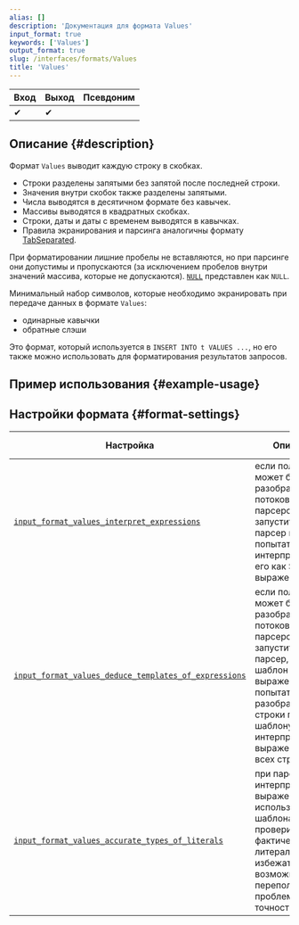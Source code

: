 ```yaml
---
alias: []
description: 'Документация для формата Values'
input_format: true
keywords: ['Values']
output_format: true
slug: /interfaces/formats/Values
title: 'Values'
---
```


| Вход | Выход | Псевдоним |
|------|-------|-----------|
| ✔    | ✔     |           |

## Описание {#description}

Формат `Values` выводит каждую строку в скобках.

- Строки разделены запятыми без запятой после последней строки.
- Значения внутри скобок также разделены запятыми.
- Числа выводятся в десятичном формате без кавычек.
- Массивы выводятся в квадратных скобках.
- Строки, даты и даты с временем выводятся в кавычках.
- Правила экранирования и парсинга аналогичны формату [TabSeparated](TabSeparated/TabSeparated.md).

При форматировании лишние пробелы не вставляются, но при парсинге они допустимы и пропускаются (за исключением пробелов внутри значений массива, которые не допускаются).
[`NULL`](/sql-reference/syntax.md) представлен как `NULL`.

Минимальный набор символов, которые необходимо экранировать при передаче данных в формате `Values`:
- одинарные кавычки
- обратные слэши

Это формат, который используется в `INSERT INTO t VALUES ...`, но его также можно использовать для форматирования результатов запросов.

## Пример использования {#example-usage}

## Настройки формата {#format-settings}

| Настройка                                                                                                                                                    | Описание                                                                                                                                                                                  | По умолчанию |
|-------------------------------------------------------------------------------------------------------------------------------------------------------------|-------------------------------------------------------------------------------------------------------------------------------------------------------------------------------------------|--------------|
| [`input_format_values_interpret_expressions`](../../operations/settings/settings-formats.md/#input_format_values_interpret_expressions)                     | если поле не может быть разобрано потоковым парсером, запустить SQL-парсер и попытаться интерпретировать его как SQL-выражение.                                                        | `true`       |
| [`input_format_values_deduce_templates_of_expressions`](../../operations/settings/settings-formats.md/#input_format_values_deduce_templates_of_expressions) | если поле не может быть разобрано потоковым парсером, запустить SQL-парсер, вывести шаблон SQL-выражения, попытаться разобрать все строки по шаблону, а затем интерпретировать выражение для всех строк. | `true`       |
| [`input_format_values_accurate_types_of_literals`](../../operations/settings/settings-formats.md/#input_format_values_accurate_types_of_literals)           | при парсинге и интерпретации выражений с использованием шаблона проверить фактический тип литерала, чтобы избежать возможных переполнений и проблем с точностью.                      | `true`       |
